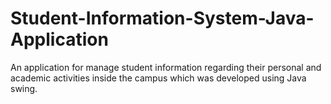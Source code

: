 # Student-Information-System-Java-Application
An application for manage student information regarding their personal and academic activities inside the campus which was developed using Java swing.
